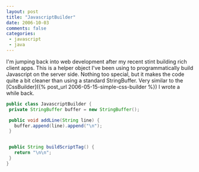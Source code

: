 ```yaml
---
layout: post
title: "JavascriptBuilder"
date: 2006-10-03
comments: false
categories:
 - javascript
 - java
---
```


I'm jumping back into web development after my recent stint building rich client apps. This is a helper object I've been using to programmatically build Javascript on the server side. Nothing too special, but it makes the code quite a bit cleaner than using a standard StringBuffer. Very similar to the [CssBuilder]({% post_url 2006-05-15-simple-css-builder %}) I wrote a while back.



```java
public class JavascriptBuilder {
 private StringBuffer buffer = new StringBuffer();

 public void addLine(String line) {
   buffer.append(line).append("\n");
 }


 public String buildScriptTag() {
   return "\n\n";
 }
}

```
